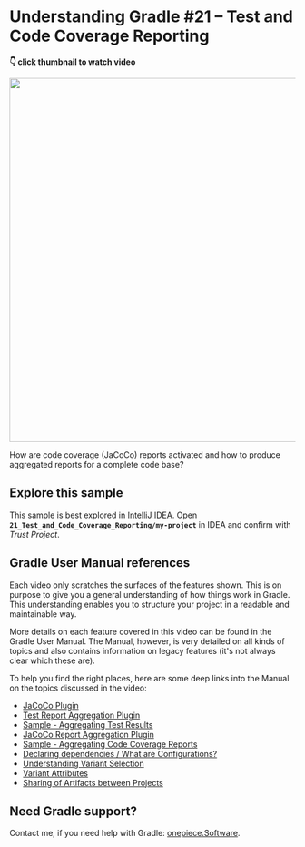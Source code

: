 # Understanding Gradle #21 – Test and Code Coverage Reporting

**👇 click thumbnail to watch video**

[<img src="https://onepiecesoftware.github.io/img/videos/21.png" width="640">](https://www.youtube.com/watch?v=uZvzWlP9BYE&list=PLWQK2ZdV4Yl2k2OmC_gsjDpdIBTN0qqkE)

How are code coverage (JaCoCo) reports activated and how to produce aggregated reports for a complete code base?

## Explore this sample

This sample is best explored in [IntelliJ IDEA](https://www.jetbrains.com/idea/download).
Open **`21_Test_and_Code_Coverage_Reporting/my-project`** in IDEA and confirm with _Trust Project_.

## Gradle User Manual references

Each video only scratches the surfaces of the features shown.
This is on purpose to give you a general understanding of how things work in Gradle.
This understanding enables you to structure your project in a readable and maintainable way.

More details on each feature covered in this video can be found in the Gradle User Manual.
The Manual, however, is very detailed on all kinds of topics and also contains information on legacy features (it's not always clear which these are).

To help you find the right places, here are some deep links into the Manual on the topics discussed in the video:

* [JaCoCo Plugin](https://docs.gradle.org/current/userguide/jacoco_plugin.html)
* [Test Report Aggregation Plugin](https://docs.gradle.org/current/userguide/test_report_aggregation_plugin.html)
* [Sample - Aggregating Test Results](https://docs.gradle.org/current/samples/sample_jvm_multi_project_with_test_aggregation_distribution.html)
* [JaCoCo Report Aggregation Plugin](https://docs.gradle.org/current/userguide/jacoco_report_aggregation_plugin.html)
* [Sample - Aggregating Code Coverage Reports](https://docs.gradle.org/current/samples/sample_jvm_multi_project_with_code_coverage_distribution.html)
* [Declaring dependencies / What are Configurations?](https://docs.gradle.org/current/userguide/declaring_dependencies.html)
* [Understanding Variant Selection](https://docs.gradle.org/current/userguide/variant_model.html)
* [Variant Attributes](https://docs.gradle.org/current/userguide/variant_attributes.html)
* [Sharing of Artifacts between Projects](https://docs.gradle.org/current/userguide/cross_project_publications.html#sec:variant-aware-sharing)

## Need Gradle support?

Contact me, if you need help with Gradle: [onepiece.Software](http://onepiece.software).
